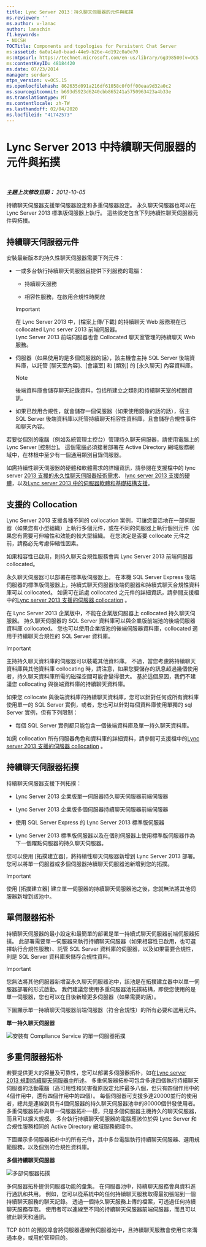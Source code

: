 ```yaml
---
title: Lync Server 2013：持久聊天伺服器的元件與拓撲
ms.reviewer: ''
ms.author: v-lanac
author: lanachin
f1.keywords:
- NOCSH
TOCTitle: Components and topologies for Persistent Chat Server
ms:assetid: 6a0a14a0-baad-44e9-b26e-4d192c0a0e70
ms:mtpsurl: https://technet.microsoft.com/en-us/library/Gg398500(v=OCS.15)
ms:contentKeyID: 48184420
ms.date: 07/23/2014
manager: serdars
mtps_version: v=OCS.15
ms.openlocfilehash: 862635d091a216df61058c0f0ff00eaa9d32a0c2
ms.sourcegitcommit: b693d5923d6240cbb865241a5750963423a4b33e
ms.translationtype: MT
ms.contentlocale: zh-TW
ms.lasthandoff: 02/04/2020
ms.locfileid: "41742573"
---
```

<div data-xmlns="http://www.w3.org/1999/xhtml">

<div class="topic" data-xmlns="http://www.w3.org/1999/xhtml" data-msxsl="urn:schemas-microsoft-com:xslt" data-cs="http://msdn.microsoft.com/en-us/">

<div data-asp="http://msdn2.microsoft.com/asp">

# <a name="components-and-topologies-for-persistent-chat-server-in-lync-server-2013"></a>Lync Server 2013 中持續聊天伺服器的元件與拓撲

</div>

<div id="mainSection">

<div id="mainBody">

<span> </span>

_**主題上次修改日期：** 2012-10-05_

持續聊天伺服器支援單伺服器設定和多重伺服器設定。 永久聊天伺服器也可以在 Lync Server 2013 標準版伺服器上執行。 這些設定包含下列持續性聊天伺服器元件與拓撲。

<div>

## <a name="persistent-chat-server-components"></a>持續聊天伺服器元件

安裝最新版本的持久性聊天伺服器需要下列元件：

  - 一或多台執行持續聊天伺服器且提供下列服務的電腦：
    
      - 持續聊天服務
    
      - 相容性服務，在啟用合規性時開啟
    
    <div>
    

    > [!IMPORTANT]  
    > 在 Lync Server 2013 中，[檔案上傳/下載] 的持續聊天 Web 服務現在已 collocated Lync&nbsp;server 2013 前端伺服器。<BR>Lync Server 2013&nbsp;前端伺服器也會 Collocated 聊天室管理的持續聊天 Web 服務。

    
    </div>

  - 伺服器（如果使用的是多個伺服器的話），該主機會主持 SQL Server 後端資料庫，以託管 [聊天室內容]、[會議室] 和 [類別] 的 [永久聊天] 內容資料庫。
    
    <div>
    

    > [!NOTE]  
    > 後端資料庫會儲存聊天記錄資料，包括所建立之類別和持續聊天室的相關資訊。

    
    </div>

  - 如果已啟用合規性，就會儲存一個伺服器（如果使用鏡像的話的話），宿主 SQL Server 後端資料庫以託管持續聊天相容性資料庫，且會儲存合規性事件和聊天內容。

若要從個別的電腦（例如系統管理主控台）管理持久聊天伺服器，請使用電腦上的 Lync Server [控制台]。 這個電腦必須接著部署在 Active Directory 網域服務網域中，在林根中至少有一個通用類別目錄伺服器。

如需持續性聊天伺服器的硬體和軟體需求的詳細資訊，請參閱在支援檔中的 lync server [2013 支援的永久性聊天伺服器技術需求](lync-server-2013-technical-requirements-for-persistent-chat-server.md)、 [lync server 2013 支援的硬體](lync-server-2013-supported-hardware.md)，以及[Lync server 2013 中的伺服器軟體和基礎結構支援](lync-server-2013-server-software-and-infrastructure-support.md)。

</div>

<div>

## <a name="supported-collocation"></a>支援的 Collocation

Lync Server 2013 支援各種不同的 collocation 案例，可讓您靈活地在一部伺服器（如果您有小型組織）上執行多個元件，或在不同的伺服器上執行個別元件（如果您有需要可伸縮性和效能的較大型組織。 在您決定是否要 collocate 元件之前，請務必先考慮伸縮性因素。

如果相容性已啟用，則持久聊天合規性服務會與 Lync Server 2013 前端伺服器 collocated。

永久聊天伺服器可以部署在標準版伺服器上。 在本機 SQL Server Express 後端伺服器的標準版伺服器上，持續式聊天伺服器後端伺服器和持續式聊天合規性資料庫可以 collocated。 如需可在該處 collocated 之元件的詳細資訊，請參閱支援檔中的[Lync server 2013 支援的伺服器 collocation](lync-server-2013-supported-server-collocation.md) 。

在 Lync Server 2013 企業版中，不能在企業版伺服器上 collocated 持久聊天伺服器。 持久聊天伺服器的 SQL Server 資料庫可以與企業版前端池的後端伺服器資料庫 collocated。 您也可以使用企業版池的後端伺服器資料庫，collocated 適用于持續聊天合規性的 SQL Server 資料庫。

<div>


> [!IMPORTANT]  
> 主持持久聊天資料庫的伺服器可以裝載其他資料庫。 不過，當您考慮將持續聊天資料庫與其他資料庫 collocating 時，請注意，如果您要儲存的訊息超過幾個使用者，持久聊天資料庫所需的磁碟空間可能會變得很大。 基於這個原因，我們不建議您 collocating 與後端資料庫的持續聊天資料庫。



</div>

如果您 collocate 與後端資料庫的持續聊天資料庫，您可以針對任何或所有資料庫使用單一的 SQL Server 實例，或者，您也可以針對每個資料庫使用單獨的 sql Server 實例，但有下列限制：

  - 每個 SQL Server 實例都只能包含一個後端資料庫及單一持久聊天資料庫。

如需 collocation 所有伺服器角色和資料庫的詳細資料，請參閱可支援檔中的[Lync server 2013 支援的伺服器 collocation](lync-server-2013-supported-server-collocation.md) 。

</div>

<div>

## <a name="persistent-chat-server-topologies"></a>持續聊天伺服器拓撲

持續聊天伺服器支援下列拓撲：

  - Lync Server 2013 企業版單一伺服器持久聊天伺服器前端伺服器

  - Lync Server 2013 企業版多個伺服器持續聊天伺服器前端伺服器

  - 使用 SQL Server Express 的 Lync Server 2013 標準版伺服器

  - Lync Server 2013 標準版伺服器以及在個別伺服器上使用標準版伺服器作為下一個躍點伺服器的持久聊天伺服器。

您可以使用 [拓撲建立器]，將持續性聊天伺服器新增到 Lync Server 2013 部署。 您可以將單一伺服器或多個伺服器持續聊天伺服器池新增到您的拓撲。

<div>


> [!IMPORTANT]  
> 使用 [拓撲建立器] 建立單一伺服器的持續聊天伺服器池之後，您就無法將其他伺服器新增到該池中。



</div>

<div>

## <a name="single-server-topology"></a>單伺服器拓朴

持續聊天伺服器的最小設定和最簡單的部署是單一持續式聊天伺服器前端伺服器拓撲。 此部署需要單一伺服器來執行持續聊天伺服器（如果相容性已啟用，也可選擇執行合規性服務）、託管 SQL Server 資料庫的伺服器，以及如果需要合規性，則是 SQL Server 資料庫來儲存合規性資料。

<div>


> [!IMPORTANT]  
> 您無法將其他伺服器新增至永久聊天伺服器池中，該池是在拓撲建立器中以單一伺服器部署的形式啟動。 我們建議您使用多重伺服器池拓撲結構，即使您使用的是單一伺服器，您也可以在日後新增更多伺服器（如果需要的話）。



</div>

下圖顯示單一持續聊天伺服器前端伺服器（符合合規性）的所有必要和選用元件。

**單一持久聊天伺服器**

![安裝有 Compliance Service 的單一伺服器拓撲](images/Gg398500.9168fa52-61e0-4d17-a14d-45fd32e81456(OCS.15).jpg "安裝有 Compliance Service 的單一伺服器拓撲")

</div>

<div>

## <a name="multiple-server-topology"></a>多重伺服器拓朴

若要提供更大的容量及可靠性，您可以部署多伺服器拓朴，如在[Lync server 2013 規劃持續聊天伺服器中](lync-server-2013-planning-for-persistent-chat-server.md)所述。 多重伺服器拓朴可包含多達四個執行持續聊天伺服器的活動電腦（高可用性和災害復原設定允許最多八個，但只有四個作用中的4個作用中，還有四個作用中的四個）。 每個伺服器可支援多達20000並行的使用者，總共是連線到具有4個伺服器的持久聊天伺服器池中的80000個併發使用者。 多重伺服器拓朴與單一伺服器拓朴一樣，只是多個伺服器主機持久的聊天伺服器，而且可以擴大規模。 多台執行持續聊天伺服器的電腦應該位於與 Lync Server 和合規性服務相同的 Active Directory 網域服務網域中。

下圖顯示多伺服器拓朴中的所有元件，其中多台電腦執行持續聊天伺服器、選用規範服務，以及個別的合規性資料庫。

**多個持續聊天伺服器**

![多部伺服器拓撲](images/Gg398500.19aea898-28df-4d9b-903c-f72ef062d919(OCS.15).jpg "多部伺服器拓撲")

多伺服器拓朴提供伺服器功能的彙集。 在伺服器池中，持續聊天服務會與資料進行通訊和共用。 例如，您可以從系統中的任何持續聊天服務取得最初張貼到一個持續聊天服務的聊天記錄。 透過一個持久聊天服務上傳的檔案，可透過任何持續聊天服務存取。 使用者可以連線至不同的持續聊天伺服器前端伺服器，而且可以彼此聊天和通訊。

TCP 8011 的預設埠會將伺服器連線到伺服器池中，且持續聊天服務會使用它來溝通本身，或用於管理目的。

</div>

</div>

</div>

<span> </span>

</div>

</div>

</div>


